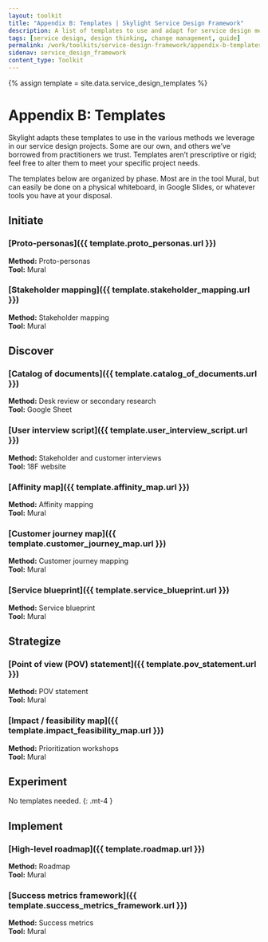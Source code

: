 ```yaml
---
layout: toolkit
title: "Appendix B: Templates | Skylight Service Design Framework"
description: A list of templates to use and adapt for service design methods.
tags: [service design, design thinking, change management, guide]
permalink: /work/toolkits/service-design-framework/appendix-b-templates/
sidenav: service_design_framework
content_type: Toolkit
---
```

{% assign template = site.data.service_design_templates %}

# Appendix B: Templates

Skylight adapts these templates to use in the various methods we leverage in our service design projects. Some are our own, and others we’ve borrowed from practitioners we trust. Templates aren’t prescriptive or rigid; feel free to alter them to meet your specific project needs.

The templates below are organized by phase. Most are in the tool Mural, but can easily be done on a physical whiteboard, in Google Slides, or whatever tools you have at your disposal.

## Initiate

### [Proto-personas]({{ template.proto_personas.url }})

**Method:** Proto-personas
<br>
**Tool:** Mural

### [Stakeholder mapping]({{ template.stakeholder_mapping.url }})

**Method:** Stakeholder mapping
<br>
**Tool:** Mural

## Discover

### [Catalog of documents]({{ template.catalog_of_documents.url }})

**Method:** Desk review or secondary research
<br>
**Tool:** Google Sheet

### [User interview script]({{ template.user_interview_script.url }})
**Method:** Stakeholder and customer interviews
<br>
**Tool:** 18F website

### [Affinity map]({{ template.affinity_map.url }})
**Method:** Affinity mapping
<br>
**Tool:** Mural

### [Customer journey map]({{ template.customer_journey_map.url }})

**Method:** Customer journey mapping
<br>
**Tool:** Mural

### [Service blueprint]({{ template.service_blueprint.url }})
**Method:** Service blueprint
<br>
**Tool:** Mural

## Strategize

### [Point of view (POV) statement]({{ template.pov_statement.url }})
**Method:** POV statement
<br>
**Tool:** Mural

### [Impact / feasibility map]({{ template.impact_feasibility_map.url }})

**Method:** Prioritization workshops
<br>
**Tool:** Mural

## Experiment

No templates needed.
{: .mt-4 }

## Implement

### [High-level roadmap]({{ template.roadmap.url }})

**Method:** Roadmap
<br>
**Tool:** Mural

### [Success metrics framework]({{ template.success_metrics_framework.url }})
**Method:** Success metrics
<br>
**Tool:** Mural
